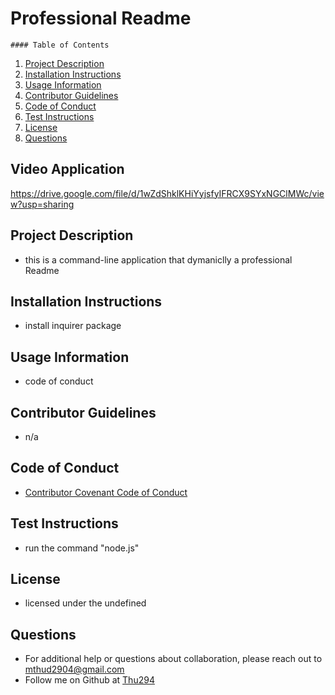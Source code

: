 # Professional Readme
    #### Table of Contents
1. [Project Description](#project-description)
2. [Installation Instructions](#installation-instructions)
3. [Usage Information](#usage-information)
4. [Contributor Guidelines](#contributor-guidelines)
5. [Code of Conduct](#code-of-conduct)
6. [Test Instructions](#test-instructions)
7. [License](#license)
8. [Questions](#questions)


## Video Application
https://drive.google.com/file/d/1wZdShklKHiYyjsfyIFRCX9SYxNGClMWc/view?usp=sharing

## Project Description
* this is a command-line application that dymaniclly a professional Readme
## Installation Instructions
* install inquirer package
## Usage Information
* code of conduct
## Contributor Guidelines
* n/a
## Code of Conduct
* [Contributor Covenant Code of Conduct](https://www.contributor-covenant.org/version/2/0/code_of_conduct/code_of_conduct.md)
## Test Instructions
* run the command "node.js"
## License
* licensed under the undefined
## Questions
* For additional help or questions about collaboration, please reach out to mthud2904@gmail.com
* Follow me on Github at [Thu294](http://github.com/Thu294)